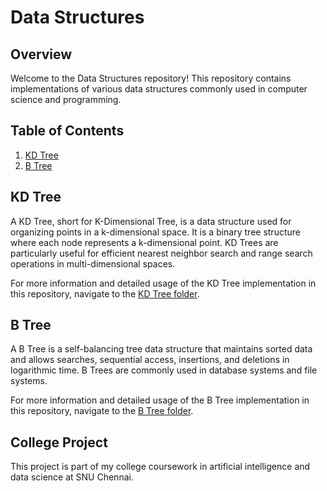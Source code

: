 # Data Structures

## Overview

Welcome to the Data Structures repository! This repository contains implementations of various data structures commonly used in computer science and programming.

## Table of Contents

1. [KD Tree](./KD-TREE/README.md)
2. [B Tree](./B-TREE/README.md)

## KD Tree

A KD Tree, short for K-Dimensional Tree, is a data structure used for organizing points in a k-dimensional space. It is a binary tree structure where each node represents a k-dimensional point. KD Trees are particularly useful for efficient nearest neighbor search and range search operations in multi-dimensional spaces.

For more information and detailed usage of the KD Tree implementation in this repository, navigate to the [KD Tree folder](./KD-TREE/README.md).

## B Tree

A B Tree is a self-balancing tree data structure that maintains sorted data and allows searches, sequential access, insertions, and deletions in logarithmic time. B Trees are commonly used in database systems and file systems.

For more information and detailed usage of the B Tree implementation in this repository, navigate to the [B Tree folder](./B-TREE/README.md).

## College Project

This project is part of my college coursework in artificial intelligence and data science at SNU Chennai.
